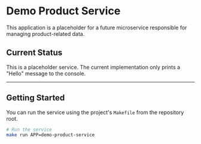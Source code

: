 # Demo Product Service

This application is a placeholder for a future microservice responsible for managing product-related data.

## Current Status

This is a placeholder service. The current implementation only prints a "Hello" message to the console.

---

## Getting Started

You can run the service using the project's `Makefile` from the repository root.

```bash
# Run the service
make run APP=demo-product-service
```
